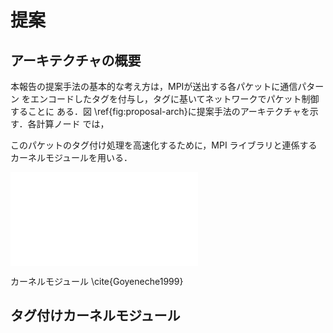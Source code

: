 # 提案

## アーキテクチャの概要

本報告の提案手法の基本的な考え方は，MPIが送出する各パケットに通信パターン
をエンコードしたタグを付与し，タグに基いてネットワークでパケット制御することに
ある．図 \ref{fig:proposal-arch}に提案手法のアーキテクチャを示す．各計算ノード
では，

このパケットのタグ付け処理を高速化するために，MPI ライブラリと連係する
カーネルモジュールを用いる．

![提案手法のアーキテクチャ\label{fig:proposal-arch}](proposal-arch.pdf)

カーネルモジュール \cite{Goyeneche1999}

## タグ付けカーネルモジュール

